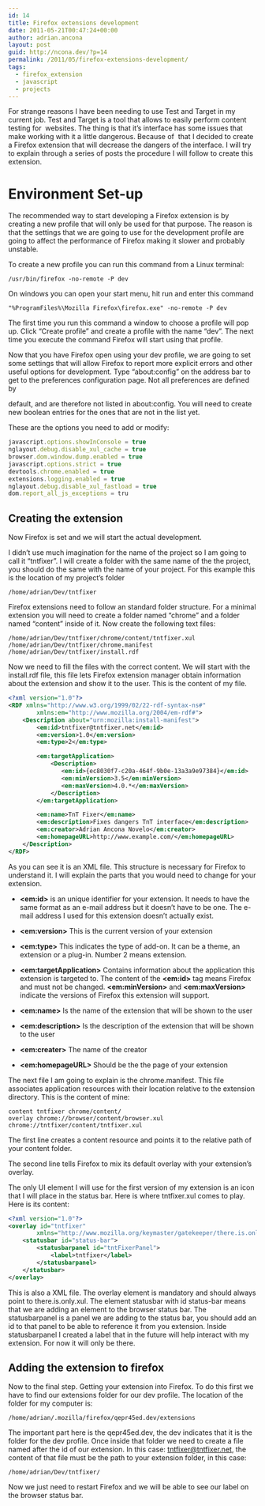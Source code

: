 ```yaml
---
id: 14
title: Firefox extensions development
date: 2011-05-21T00:47:24+00:00
author: adrian.ancona
layout: post
guid: http://ncona.dev/?p=14
permalink: /2011/05/firefox-extensions-development/
tags:
  - firefox_extension
  - javascript
  - projects
---
```

For strange reasons I have been needing to use Test and Target in my current job. Test and Target is a tool that allows to easily perform content testing for  websites. The thing is that it&#8217;s interface has some issues that make working with it a little dangerous. Because of  that I decided to create a Firefox extension that will decrease the dangers of the interface. I will try to explain through a series of posts the procedure I will follow to create this extension.

<!--more-->

# Environment Set-up

The recommended way to start developing a Firefox extension is by creating a new profile that will only be used for that purpose. The reason is that the settings that we are going to use for the development profile are going to affect the performance of Firefox making it slower and probably unstable.

To create a new profile you can run this command from a Linux terminal:

```
/usr/bin/firefox -no-remote -P dev
```

On windows you can open your start menu, hit run and enter this command

```
"%ProgramFiles%\Mozilla Firefox\firefox.exe" -no-remote -P dev
```

The first time you run this command a window to choose a profile will pop up. Click &#8220;Create profile&#8221; and create a profile with the name &#8220;dev&#8221;. The next time you execute the command Firefox will start using that profile.

Now that you have Firefox open using your dev profile, we are going to set some settings that will allow Firefox to report more explicit errors and other useful options for development. Type &#8220;about:config&#8221; on the address bar to get to the preferences configuration page. Not all preferences are defined by
  
default, and are therefore not listed in about:config. You will need to create new boolean entries for the ones that are not in the list yet.

These are the options you need to add or modify:

```js
javascript.options.showInConsole = true
nglayout.debug.disable_xul_cache = true
browser.dom.window.dump.enabled = true
javascript.options.strict = true
devtools.chrome.enabled = true
extensions.logging.enabled = true
nglayout.debug.disable_xul_fastload = true
dom.report_all_js_exceptions = tru
```

## Creating the extension

Now Firefox is set and we will start the actual development.

I didn&#8217;t use much imagination for the name of the project so I am going to call it &#8220;tntfixer&#8221;. I will create a folder with the same name of the the project, you should do the same with the name of your project. For this example this is the location of my project&#8217;s folder

```
/home/adrian/Dev/tntfixer
```

Firefox extensions need to follow an standard folder structure. For a minimal extension you will need to create a folder named &#8220;chrome&#8221; and a folder named &#8220;content&#8221; inside of it. Now create the following text files:

```
/home/adrian/Dev/tntfixer/chrome/content/tntfixer.xul
/home/adrian/Dev/tntfixer/chrome.manifest
/home/adrian/Dev/tntfixer/install.rdf
```

Now we need to fill the files with the correct content. We will start with the install.rdf file, this file lets Firefox extension manager obtain information about the extension and show it to the user. This is the content of my file.

```xml
<?xml version="1.0"?>
<RDF xmlns="http://www.w3.org/1999/02/22-rdf-syntax-ns#"
        xmlns:em="http://www.mozilla.org/2004/em-rdf#">
    <Description about="urn:mozilla:install-manifest">
        <em:id>tntfixer@tntfixer.net</em:id>
        <em:version>1.0</em:version>
        <em:type>2</em:type>

        <em:targetApplication>
            <Description>
               <em:id>{ec8030f7-c20a-464f-9b0e-13a3a9e97384}</em:id>
               <em:minVersion>3.5</em:minVersion>
               <em:maxVersion>4.0.*</em:maxVersion>
            </Description>
        </em:targetApplication>

        <em:name>TnT Fixer</em:name>
        <em:description>Fixes dangers TnT interface</em:description>
        <em:creator>Adrian Ancona Novelo</em:creator>
        <em:homepageURL>http://www.example.com/</em:homepageURL>
    </Description>     
</RDF>
```

As you can see it is an XML file. This structure is necessary for Firefox to understand it. I will explain the parts that you would need to change for your extension.

  * **&lt;em:id&gt;** is an unique identifier for your extension. It needs to have the same format as an e-mail address but it doesn&#8217;t have to be one. The e-mail address I used for this extension doesn&#8217;t actually exist.

  * **&lt;em:version&gt;** This is the current version of your extension

  * **&lt;em:type&gt;** This indicates the type of add-on. It can be a theme, an extension or a plug-in. Number 2 means extension.

  * **&lt;em:targetApplication&gt;** Contains information about the application this extension is targeted to. The content of the **&lt;em:id&gt;** tag means Firefox and must not be changed. **&lt;em:minVersion&gt;** and **&lt;em:maxVersion&gt;** indicate the versions of Firefox this extension will support.

  * **&lt;em:name&gt;** Is the name of the extension that will be shown to the user

  * **&lt;em:description&gt;** Is the description of the extension that will be shown to the user

  * **&lt;em:creater&gt;** The name of the creator

  * **&lt;em:homepageURL&gt;** Should be the the page of your extension

The next file I am going to explain is the chrome.manifest. This file associates application resources with their location relative to the extension directory. This is the content of mine:

```
content	tntfixer chrome/content/
overlay chrome://browser/content/browser.xul chrome://tntfixer/content/tntfixer.xul
```

The first line creates a content resource and points it to the relative path of your content folder.

The second line tells Firefox to mix its default overlay with your extension&#8217;s overlay.

The only UI element I will use for the first version of my extension is an icon that I will place in the status bar. Here is where tntfixer.xul comes to play. Here is its content:

```xml
<?xml version="1.0"?>
<overlay id="tntfixer"
        xmlns="http://www.mozilla.org/keymaster/gatekeeper/there.is.only.xul">
    <statusbar id="status-bar">
        <statusbarpanel id="tntFixerPanel">
            <label>tntfixer</label>
        </statusbarpanel>
    </statusbar>
</overlay>
```

This is also a XML file. The overlay element is mandatory and should always point to there.is.only.xul. The element statusbar with id status-bar means that we are adding an element to the browser status bar. The statusbarpanel is a panel we are adding to the status bar, you should add an id to that panel to be able to reference it from you extension. Inside statusbarpanel I created a label that in the future will help interact with my extension. For now it will only be there.

## Adding the extension to firefox

Now to the final step. Getting your extension into Firefox. To do this first we have to find our extensions folder for our dev profile. The location of the folder for my computer is:

```
/home/adrian/.mozilla/firefox/qepr45ed.dev/extensions
```

The important part here is the qepr45ed.dev, the dev indicates that it is the folder for the dev profile. Once inside that folder we need to create a file named after the id of our extension. In this case: tntfixer@tntfixer.net, the content of that file must be the path to your extension folder, in this case:

```
/home/adrian/Dev/tntfixer/
```

Now we just need to restart Firefox and we will be able to see our label on the browser status bar.
